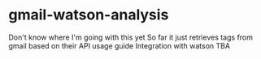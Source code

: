 # gmail-watson-analysis

Don't know where I'm going with this yet
So far it just retrieves tags from gmail based on their API usage guide
Integration with watson TBA
